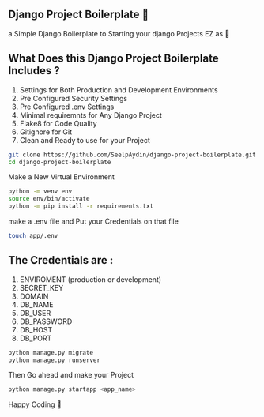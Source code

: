 ## Django Project Boilerplate 🎁

a Simple Django Boilerplate to Starting your django Projects EZ as 🥧

## What Does this Django Project Boilerplate Includes ?

1. Settings for Both Production and Development Environments
2. Pre Configured Security Settings
3. Pre Configured .env Settings
4. Minimal requiremnts for Any Django Project
5. Flake8 for Code Quality
6. Gitignore for Git
7. Clean and Ready to use for your Project

```sh
git clone https://github.com/SeelpAydin/django-project-boilerplate.git
cd django-project-boilerplate
```

Make a New Virtual Environment

```sh
python -m venv env
source env/bin/activate
python -m pip install -r requirements.txt
```

make a .env file and Put your Credentials on that file

```sh
touch app/.env
```

## The Credentials are :

1. ENVIROMENT (production or development)
2. SECRET_KEY
3. DOMAIN
4. DB_NAME
5. DB_USER
6. DB_PASSWORD
7. DB_HOST
8. DB_PORT

```sh
python manage.py migrate
python manage.py runserver
```

Then Go ahead and make your Project

```sh
python manage.py startapp <app_name>
```

Happy Coding 🥳
